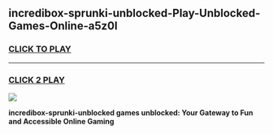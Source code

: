 
## incredibox-sprunki-unblocked-Play-Unblocked-Games-Online-a5z0l
<h3>
<a href="https://premium76.site?title=incredibox-sprunki-unblocked&ref=25A">CLICK TO PLAY</a></h3>
<hr>

<h3>
<a href="https://premium76.site?title=incredibox-sprunki-unblocked&ref=25A">CLICK 2 PLAY</a>
  
</h3>

<a href="https://premium76.site?title=incredibox-sprunki-unblocked&ref=25A"><img src="https://clearcache.store/games.png"></a>


**incredibox-sprunki-unblocked games unblocked: Your Gateway to Fun and Accessible Online Gaming**
